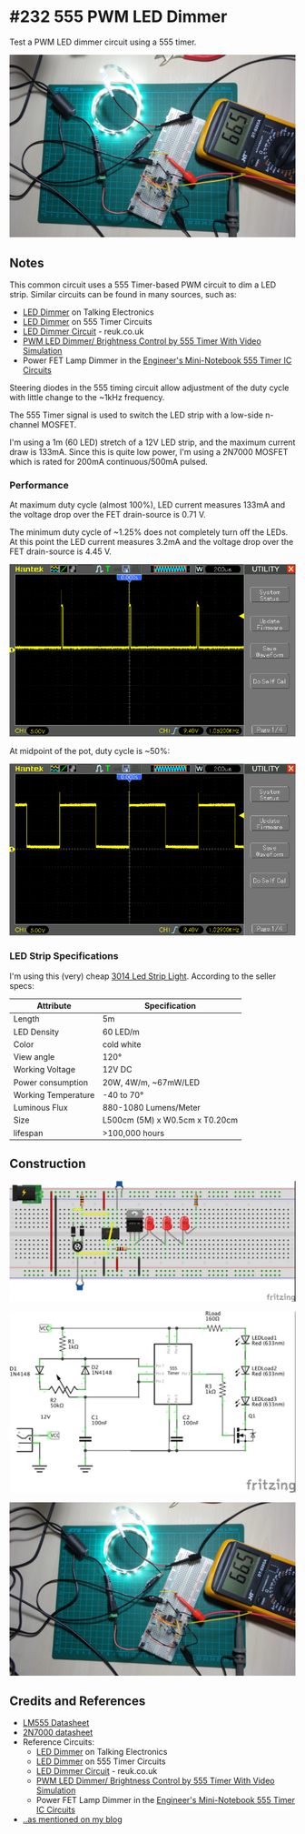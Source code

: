 # #232 555 PWM LED Dimmer

Test a PWM LED dimmer circuit using a 555 timer.

![The Build](./assets/555PWM_build.jpg?raw=true)

## Notes

This common circuit uses a 555 Timer-based PWM circuit to dim a LED strip.
Similar circuits can be found in many sources, such as:

* [LED Dimmer](https://www.talkingelectronics.com/projects/50%20-%20555%20Circuits/50%20-%20555%20Circuits.html) on Talking Electronics
* [LED Dimmer](https://www.555-timer-circuits.com/led-dimmer.html) on 555 Timer Circuits
* [LED Dimmer Circuit](http://www.reuk.co.uk/wordpress/lighting/led-dimmer-circuit/) - reuk.co.uk
* [PWM LED Dimmer/ Brightness Control by 555 Timer With Video Simulation](http://www.circuitsgallery.com/2013/02/pwm-led-dimmer.html)
* Power FET Lamp Dimmer in the [Engineer's Mini-Notebook 555 Timer IC Circuits](../../../../books/engineers-mini-notebook-555-timer-ic-circuits/)

Steering diodes in the 555 timing circuit allow adjustment of the duty cycle
with little change to the ~1kHz frequency.

The 555 Timer signal is used to switch the LED strip with a low-side n-channel MOSFET.

I'm using a 1m (60 LED) stretch of a 12V LED strip, and the maximum current draw is 133mA.
Since this is quite low power, I'm using a 2N7000 MOSFET which is rated for
200mA continuous/500mA pulsed.

### Performance

At maximum duty cycle (almost 100%), LED current measures 133mA
and the voltage drop over the FET drain-source is 0.71 V.

The minimum duty cycle of ~1.25% does not completely turn off the LEDs.
At this point the LED current measures 3.2mA
and the voltage drop over the FET drain-source is 4.45 V.

![scope_min](./assets/scope_min.gif?raw=true)

At midpoint of the pot, duty cycle is ~50%:

![scope_mid](./assets/scope_mid.gif?raw=true)

### LED Strip Specifications

I'm using this (very) cheap [3014 Led Strip Light](https://www.aliexpress.com/item/5M-60LED-M-Led-Strip-Light-3014-SMD-Fiexble-Light-Non-waterproof-Indoor-Outdoor-Lighting-Holiday/32287328315.html). According to the seller specs:

| Attribute           | Specification                  |
|---------------------|--------------------------------|
| Length              | 5m                             |
| LED Density         | 60 LED/m                       |
| Color               | cold white                     |
| View angle          | 120°                           |
| Working Voltage     | 12V DC                         |
| Power consumption   | 20W, 4W/m, ~67mW/LED           |
| Working Temperature | -40 to 70°                     |
| Luminous Flux       | 880-1080 Lumens/Meter          |
| Size                | L500cm (5M) x W0.5cm x T0.20cm |
| lifespan            | >100,000 hours                 |

## Construction

![Breadboard](./assets/555PWM_bb.jpg?raw=true)

![The Schematic](./assets/555PWM_schematic.jpg?raw=true)

![555PWM_bb_build](./assets/555PWM_bb_build.jpg?raw=true)

## Credits and References

* [LM555 Datasheet](https://www.futurlec.com/Linear/LM555CN.shtml)
* [2N7000 datasheet](https://www.futurlec.com/Transistors/2N7000.shtml)
* Reference Circuits:
    * [LED Dimmer](https://www.talkingelectronics.com/projects/50%20-%20555%20Circuits/50%20-%20555%20Circuits.html) on Talking Electronics
    * [LED Dimmer](https://www.555-timer-circuits.com/led-dimmer.html) on 555 Timer Circuits
    * [LED Dimmer Circuit](http://www.reuk.co.uk/wordpress/lighting/led-dimmer-circuit/) - reuk.co.uk
    * [PWM LED Dimmer/ Brightness Control by 555 Timer With Video Simulation](http://www.circuitsgallery.com/2013/02/pwm-led-dimmer.html)
    * Power FET Lamp Dimmer in the [Engineer's Mini-Notebook 555 Timer IC Circuits](../../../../books/engineers-mini-notebook-555-timer-ic-circuits/)
* [..as mentioned on my blog](https://blog.tardate.com/2017/01/leap232-led-dimmer-pwm.html)
